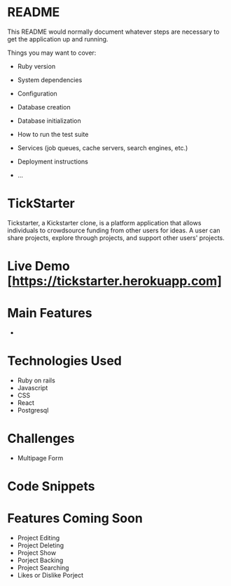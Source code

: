 # README

This README would normally document whatever steps are necessary to get the
application up and running.

Things you may want to cover:

* Ruby version

* System dependencies

* Configuration

* Database creation

* Database initialization

* How to run the test suite

* Services (job queues, cache servers, search engines, etc.)

* Deployment instructions

* ...
# TickStarter
Tickstarter, a Kickstarter clone, is a platform application that allows individuals to crowdsource funding from other users for ideas. A user can share projects, explore through projects, and support other users' projects.

# Live Demo [https://tickstarter.herokuapp.com]

# Main Features
  * 
# Technologies Used
  * Ruby on rails
  * Javascript
  * CSS
  * React
  * Postgresql
# Challenges
  * Multipage Form
  
# Code Snippets

# Features Coming Soon
  * Project Editing
  * Project Deleting
  * Project Show
  * Porject Backing
  * Project Searching
  * Likes or Dislike Porject
